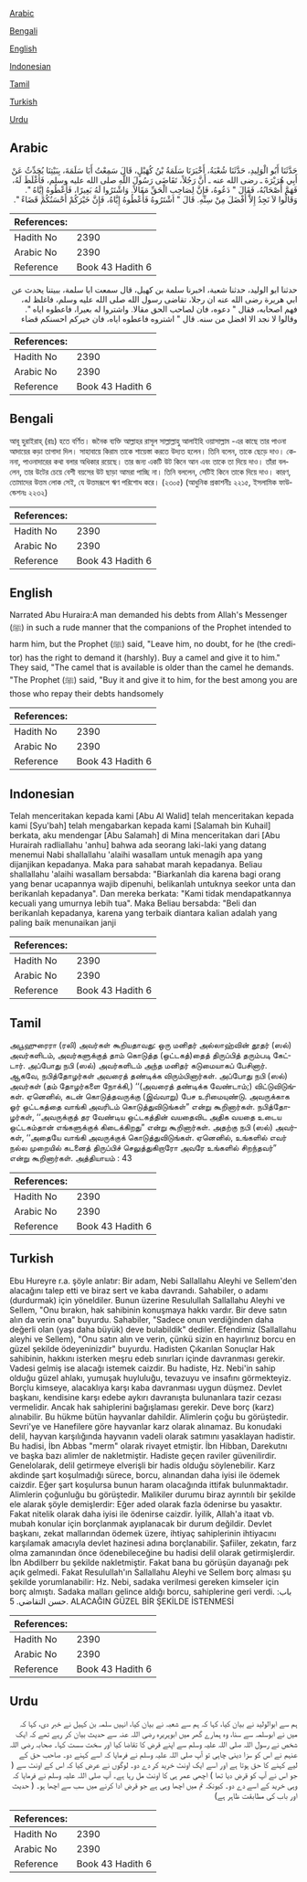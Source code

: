 [Arabic](#arabic)

[Bengali](#bengali)

[English](#english)

[Indonesian](#indonesian)

[Tamil](#tamil)

[Turkish](#turkish)

[Urdu](#urdu)

## Arabic


<div dir="rtl" lang="ar" style={{fontSize:'larger',backgroundColor:'#f8f9fa',padding:20}}>
حَدَّثَنَا أَبُو الْوَلِيدِ، حَدَّثَنَا شُعْبَةُ، أَخْبَرَنَا سَلَمَةُ بْنُ كُهَيْلٍ، قَالَ سَمِعْتُ أَبَا سَلَمَةَ، بِبَيْتِنَا يُحَدِّثُ عَنْ أَبِي هُرَيْرَةَ ـ رضى الله عنه ـ أَنَّ رَجُلاً، تَقَاضَى رَسُولَ اللَّهِ صلى الله عليه وسلم، فَأَغْلَظَ لَهُ، فَهَمَّ أَصْحَابُهُ، فَقَالَ ‏"‏ دَعُوهُ، فَإِنَّ لِصَاحِبِ الْحَقِّ مَقَالاً‏.‏ وَاشْتَرُوا لَهُ بَعِيرًا، فَأَعْطُوهُ إِيَّاهُ ‏"‏‏.‏ وَقَالُوا لاَ نَجِدُ إِلاَّ أَفْضَلَ مِنْ سِنِّهِ‏.‏ قَالَ ‏"‏ اشْتَرُوهُ فَأَعْطُوهُ إِيَّاهُ، فَإِنَّ خَيْرَكُمْ أَحْسَنُكُمْ قَضَاءً ‏"‏‏.‏
</div>
<div style={{backgroundColor:'#f8f9fa',padding:20, marginBottom: 10}}><table> <thead> <tr> <th>References:</th> <th></th> </tr> </thead> <tbody><tr><td>Hadith No</td><td>2390</td></tr><tr><td>Arabic No</td><td>2390</td></tr><tr><td>Reference</td><td>Book 43 Hadith 6</td></tr></tbody></table></div>


<div dir="rtl" lang="ar" style={{fontSize:'larger',backgroundColor:'#f8f9fa',padding:20}}>
حدثنا ابو الوليد، حدثنا شعبة، اخبرنا سلمة بن كهيل، قال سمعت ابا سلمة، ببيتنا يحدث عن ابي هريرة رضى الله عنه ان رجلا، تقاضى رسول الله صلى الله عليه وسلم، فاغلظ له، فهم اصحابه، فقال " دعوه، فان لصاحب الحق مقالا. واشتروا له بعيرا، فاعطوه اياه ". وقالوا لا نجد الا افضل من سنه. قال " اشتروه فاعطوه اياه، فان خيركم احسنكم قضاء
</div>
<div style={{backgroundColor:'#f8f9fa',padding:20, marginBottom: 10}}><table> <thead> <tr> <th>References:</th> <th></th> </tr> </thead> <tbody><tr><td>Hadith No</td><td>2390</td></tr><tr><td>Arabic No</td><td>2390</td></tr><tr><td>Reference</td><td>Book 43 Hadith 6</td></tr></tbody></table></div>

## Bengali


<div dir="ltr" lang="bn" style={{fontSize:'larger',backgroundColor:'#f8f9fa',padding:20}}>
আবূ হুরাইরাহ্ (রাঃ) হতে বর্ণিত। জনৈক ব্যক্তি আল্লাহর রাসূল সাল্লাল্লাহু আলাইহি ওয়াসাল্লাম -এর কাছে তার পাওনা আদায়ের কড়া তাগাদা দিল। সাহাবায়ে কিরাম তাকে শায়েস্তা করতে উদ্যত হলেন। তিনি বলেন, তাকে ছেড়ে দাও। কেননা, পাওনাদারের কথা বলার অধিকার রয়েছে। তার জন্য একটি উট কিনে আন এবং তাকে তা দিয়ে দাও। তাঁরা বললেন, তার উটের চেয়ে বেশী বয়সের উট ছাড়া আমরা পাচ্ছি না। তিনি বললেন, সেটিই কিনে তাকে দিয়ে দাও। কারণ, তোমাদের উত্তম লোক সেই, যে উত্তমরূপে ঋণ পরিশোধ করে। (২৩০৫) (আধুনিক প্রকাশনীঃ ২২১৫, ইসলামিক ফাউন্ডেশনঃ ২২৩২)
</div>
<div style={{backgroundColor:'#f8f9fa',padding:20, marginBottom: 10}}><table> <thead> <tr> <th>References:</th> <th></th> </tr> </thead> <tbody><tr><td>Hadith No</td><td>2390</td></tr><tr><td>Arabic No</td><td>2390</td></tr><tr><td>Reference</td><td>Book 43 Hadith 6</td></tr></tbody></table></div>

## English


<div dir="ltr" lang="en" style={{fontSize:'larger',backgroundColor:'#f8f9fa',padding:20}}>
Narrated Abu Huraira:A man demanded his debts from Allah's Messenger (ﷺ) in such a rude manner that the companions of the Prophet intended to harm him, but the Prophet (ﷺ) said, "Leave him, no doubt, for he (the creditor) has the right to demand it (harshly). Buy a camel and give it to him." They said, "The camel that is available is older than the camel he demands. "The Prophet (ﷺ) said, "Buy it and give it to him, for the best among you are those who repay their debts handsomely
</div>
<div style={{backgroundColor:'#f8f9fa',padding:20, marginBottom: 10}}><table> <thead> <tr> <th>References:</th> <th></th> </tr> </thead> <tbody><tr><td>Hadith No</td><td>2390</td></tr><tr><td>Arabic No</td><td>2390</td></tr><tr><td>Reference</td><td>Book 43 Hadith 6</td></tr></tbody></table></div>

## Indonesian


<div dir="ltr" lang="id" style={{fontSize:'larger',backgroundColor:'#f8f9fa',padding:20}}>
Telah menceritakan kepada kami [Abu Al Walid] telah menceritakan kepada kami [Syu'bah] telah mengabarkan kepada kami [Salamah bin Kuhail] berkata, aku mendengar [Abu Salamah] di Mina menceritakan dari [Abu Hurairah radliallahu 'anhu] bahwa ada seorang laki-laki yang datang menemui Nabi shallallahu 'alaihi wasallam untuk menagih apa yang dijanjikan kepadanya. Maka para sahabat marah kepadanya. Beliau shallallahu 'alaihi wasallam bersabda: "Biarkanlah dia karena bagi orang yang benar ucapannya wajib dipenuhi, belikanlah untuknya seekor unta dan berikanlah kepadanya". Dan mereka berkata: "Kami tidak mendapatkannya kecuali yang umurnya lebih tua". Maka Beliau bersabda: "Beli dan berikanlah kepadanya, karena yang terbaik diantara kalian adalah yang paling baik menunaikan janji
</div>
<div style={{backgroundColor:'#f8f9fa',padding:20, marginBottom: 10}}><table> <thead> <tr> <th>References:</th> <th></th> </tr> </thead> <tbody><tr><td>Hadith No</td><td>2390</td></tr><tr><td>Arabic No</td><td>2390</td></tr><tr><td>Reference</td><td>Book 43 Hadith 6</td></tr></tbody></table></div>

## Tamil


<div dir="ltr" lang="ta" style={{fontSize:'larger',backgroundColor:'#f8f9fa',padding:20}}>
அபூஹுரைரா (ரலி) அவர்கள் கூறியதாவது: ஒரு மனிதர் அல்லாஹ்வின் தூதர் (ஸல்) அவர்களிடம், அவர்களுக்குத் தாம் கொடுத்த (ஒட்டகத்)தைத் திருப்பித் தரும்படி கேட்டார். அப்போது நபி (ஸல்) அவர்களிடம் அந்த மனிதர் கடுமையாகப் பேசினார். ஆகவே, நபித்தோழர்கள் அவரைத் தண்டிக்க விரும்பினார்கள். அப்போது நபி (ஸல்) அவர்கள் (தம் தோழர்களை நோக்கி,) ‘‘(அவரைத் தண்டிக்க வேண்டாம்;) விட்டுவிடுங்கள். ஏனெனில், கடன் கொடுத்தவருக்கு (இவ்வாறு) பேச உரிமையுண்டு. அவருக்காக ஓர் ஒட்டகத்தை வாங்கி அவரிடம் கொடுத்துவிடுங்கள்” என்று கூறினார்கள். நபித்தோழர்கள், ‘‘அவருக்குத் தர வேண்டிய ஒட்டகத்தின் வயதைவிட அதிக வயதை உடைய ஒட்டகம்தான் எங்களுக்குக் கிடைக்கிறது” என்று கூறினார்கள். அதற்கு நபி (ஸல்) அவர்கள், ‘‘அதையே வாங்கி அவருக்குக் கொடுத்துவிடுங்கள். ஏனெனில், உங்களில் எவர் நல்ல முறையில் கடனைத் திருப்பிச் செலுத்துகிறாரோ அவரே உங்களில் சிறந்தவர்” என்று கூறினார்கள். அத்தியாயம் : 43
</div>
<div style={{backgroundColor:'#f8f9fa',padding:20, marginBottom: 10}}><table> <thead> <tr> <th>References:</th> <th></th> </tr> </thead> <tbody><tr><td>Hadith No</td><td>2390</td></tr><tr><td>Arabic No</td><td>2390</td></tr><tr><td>Reference</td><td>Book 43 Hadith 6</td></tr></tbody></table></div>

## Turkish


<div dir="ltr" lang="tr" style={{fontSize:'larger',backgroundColor:'#f8f9fa',padding:20}}>
Ebu Hureyre r.a. şöyle anlatır: Bir adam, Nebi Sallallahu Aleyhi ve Sellem'den alacağını talep etti ve biraz sert ve kaba davrandı. Sahabiler, o adamı (durdurmak) için yöneldiler. Bunun üzerine Resulullah Sallallahu Aleyhi ve Sellem, "Onu bırakın, hak sahibinin konuşmaya hakkı vardır. Bir deve satın alın da verin ona" buyurdu. Sahabiler, "Sadece onun verdiğinden daha değerli olan (yaşı daha büyük) deve bulabildik" dediler. Efendimiz (Sallallahu aleyhi ve Sellem), "Onu satın alın ve verin, çünkü sizin en hayırlınız borcu en güzel şekilde ödeyeninizdir" buyurdu. Hadisten Çıkarılan Sonuçlar Hak sahibinin, hakkını isterken meşru edeb sınırları içinde davranması gerekir. Vadesi gelmiş ise alacağı istemek caizdir. Bu hadiste, Hz. Nebi'in sahip olduğu güzel ahlakı, yumuşak huyluluğu, tevazuyu ve insafını görmekteyiz. Borçlu kimseye, alacaklıya karşı kaba davranması uygun düşmez. Devlet başkanı, kendisine karşı edebe aykırı davranışta bulunanlara tazir cezası vermelidir. Ancak hak sahiplerini bağışlaması gerekir. Deve borç (karz) alınabilir. Bu hükme bütün hayvanlar dahildir. Alimlerin çoğu bu görüştedir. Sevri'ye ve Hanefilere göre hayvanlar karz olarak alınamaz. Bu konudaki delil, hayvan karşılığında hayvanın vadeli olarak satımını yasaklayan hadistir. Bu hadisi, İbn Abbas "merm" olarak rivayet etmiştir. İbn Hibban, Darekutnı ve başka bazı alimler de nakletmiştir. Hadiste geçen raviler güvenilirdir. Genelolarak, delil getirmeye elverişli bir hadis olduğu söylenebilir. Karz akdinde şart koşulmadığı sürece, borcu, alınandan daha iyisi ile ödemek caizdir. Eğer şart koşulursa bunun haram olacağında ittifak bulunmaktadır. Alimlerin çoğunluğu bu görüştedir. Malikiler durumu biraz ayrıntılı bir şekilde ele alarak şöyle demişlerdir: Eğer aded olarak fazla ödenirse bu yasaktır. Fakat nitelik olarak daha iyisi ile ödenirse caizdir. İyilik, Allah'a itaat vb. mubah konular için borçlanmak ayıplanacak bir durum değildir. Devlet başkanı, zekat mallarından ödemek üzere, ihtiyaç sahiplerinin ihtiyacını karşılamak amacıyla devlet hazinesi adına borçlanabilir. Şafiiler, zekatın, farz olma zamanından önce ödenebileceğine bu hadisi delil olarak getirmişlerdir. İbn Abdilberr bu şekilde nakletmiştir. Fakat bana bu görüşün dayanağı pek açık gelmedi. Fakat Resulullah'ın Sallallahu Aleyhi ve Sellem borç alması şu şekilde yorumlanabilir: Hz. Nebi, sadaka verilmesi gereken kimseler için borç almıştı. Sadaka malları gelince aldığı borcu, sahiplerine geri verdi. باب: حسن التقاضي. 5. ALACAĞIN GÜZEL BİR ŞEKİLDE İSTENMESİ
</div>
<div style={{backgroundColor:'#f8f9fa',padding:20, marginBottom: 10}}><table> <thead> <tr> <th>References:</th> <th></th> </tr> </thead> <tbody><tr><td>Hadith No</td><td>2390</td></tr><tr><td>Arabic No</td><td>2390</td></tr><tr><td>Reference</td><td>Book 43 Hadith 6</td></tr></tbody></table></div>

## Urdu


<div dir="rtl" lang="ur" style={{fontSize:'larger',backgroundColor:'#f8f9fa',padding:20}}>
ہم سے ابوالولید نے بیان کیا، کہا کہ ہم سے شعبہ نے بیان کیا، انہیں سلمہ بن کہیل نے خبر دی، کہا کہ میں نے ابوسلمہ سے سنا، وہ ہمارے گھر میں ابوہریرہ رضی اللہ عنہ سے حدیث بیان کر رہے تھے کہ ایک شخص نے رسول اللہ صلی اللہ علیہ وسلم سے اپنے قرض کا تقاضا کیا اور سخت سست کہا۔ صحابہ رضی اللہ عنہم نے اس کو سزا دینی چاہی تو آپ صلی اللہ علیہ وسلم نے فرمایا کہ اسے کہنے دو۔ صاحب حق کے لیے کہنے کا حق ہوتا ہے اور اسے ایک اونٹ خرید کر دے دو۔ لوگوں نے عرض کیا کہ اس کے اونٹ سے ( جو اس نے آپ کو قرض دیا تھا ) اچھی عمر ہی کا اونٹ مل رہا ہے۔ آپ صلی اللہ علیہ وسلم نے فرمایا کہ وہی خرید کے اسے دے دو۔ کیونکہ تم میں اچھا وہی ہے جو قرض ادا کرنے میں سب سے اچھا ہو۔ ( حدیث اور باب کی مطابقت ظاہر ہے)
</div>
<div style={{backgroundColor:'#f8f9fa',padding:20, marginBottom: 10}}><table> <thead> <tr> <th>References:</th> <th></th> </tr> </thead> <tbody><tr><td>Hadith No</td><td>2390</td></tr><tr><td>Arabic No</td><td>2390</td></tr><tr><td>Reference</td><td>Book 43 Hadith 6</td></tr></tbody></table></div>